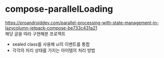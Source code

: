 # compose-parallelLoading
https://proandroiddev.com/parallel-processing-with-state-management-in-lazycolumn-jetpack-compose-be733c431a21  
해당 글을 따라 구현해본 프로젝트  

* sealed class를 사용해 ui의 이벤트를 통합
* 각각의 처리 상태를 가지는 아이템의 처리 방법
